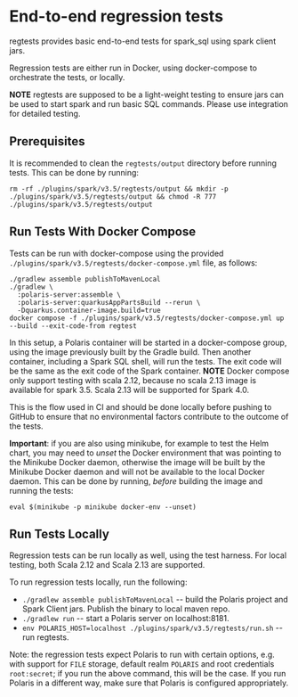 <!--

 Licensed to the Apache Software Foundation (ASF) under one
 or more contributor license agreements.  See the NOTICE file
 distributed with this work for additional information
 regarding copyright ownership.  The ASF licenses this file
 to you under the Apache License, Version 2.0 (the
 "License"); you may not use this file except in compliance
 with the License.  You may obtain a copy of the License at

   http://www.apache.org/licenses/LICENSE-2.0

 Unless required by applicable law or agreed to in writing,
 software distributed under the License is distributed on an
 "AS IS" BASIS, WITHOUT WARRANTIES OR CONDITIONS OF ANY
 KIND, either express or implied.  See the License for the
 specific language governing permissions and limitations
 under the License.

-->

# End-to-end regression tests

regtests provides basic end-to-end tests for spark_sql using spark client jars.

Regression tests are either run in Docker, using docker-compose to orchestrate the tests, or
locally.

**NOTE** regtests are supposed to be a light-weight testing to ensure jars can be used to start
spark and run basic SQL commands. Please use integration for detailed testing.

## Prerequisites

It is recommended to clean the `regtests/output` directory before running tests. This can be done by
running:

```shell
rm -rf ./plugins/spark/v3.5/regtests/output && mkdir -p ./plugins/spark/v3.5/regtests/output && chmod -R 777 ./plugins/spark/v3.5/regtests/output
```

## Run Tests With Docker Compose

Tests can be run with docker-compose using the provided `./plugins/spark/v3.5/regtests/docker-compose.yml` file, as
follows:

```shell
./gradlew assemble publishToMavenLocal
./gradlew \
  :polaris-server:assemble \
  :polaris-server:quarkusAppPartsBuild --rerun \
  -Dquarkus.container-image.build=true
docker compose -f ./plugins/spark/v3.5/regtests/docker-compose.yml up --build --exit-code-from regtest
```

In this setup, a Polaris container will be started in a docker-compose group, using the image
previously built by the Gradle build. Then another container, including a Spark SQL shell, will run
the tests. The exit code will be the same as the exit code of the Spark container. 
**NOTE** Docker compose only support testing with scala 2.12, because no scala 2.13 image is available
for spark 3.5. Scala 2.13 will be supported for Spark 4.0.

This is the flow used in CI and should be done locally before pushing to GitHub to ensure that no
environmental factors contribute to the outcome of the tests.

**Important**: if you are also using minikube, for example to test the Helm chart, you may need to
_unset_ the Docker environment that was pointing to the Minikube Docker daemon, otherwise the image
will be built by the Minikube Docker daemon and will not be available to the local Docker daemon.
This can be done by running, _before_ building the image and running the tests:

```shell
eval $(minikube -p minikube docker-env --unset)
```

## Run Tests Locally

Regression tests can be run locally as well, using the test harness. For local testing, both
Scala 2.12 and Scala 2.13 are supported.

To run regression tests locally, run the following:
- `./gradlew assemble publishToMavenLocal` -- build the Polaris project and Spark Client jars. Publish the binary to local maven repo.
- `./gradlew run` -- start a Polaris server on localhost:8181.
- `env POLARIS_HOST=localhost ./plugins/spark/v3.5/regtests/run.sh` -- run regtests.

Note: the regression tests expect Polaris to run with certain options, e.g. with support for `FILE`
storage, default realm `POLARIS` and root credentials `root:secret`; if you run the above command,
this will be the case. If you run Polaris in a different way, make sure that Polaris is configured
appropriately.
